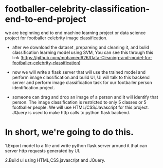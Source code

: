 # footballer-celebrity-classification-end-to-end-project
 we are beginning end to end machine learning project or data science project for footballer celebrity image classification.
- after we download the dataset ,prepareing and cleaning it, and bulid classification learning model using SVM, You can see this through this link (https://github.com/mohamed626/Data-Cleaning-and-model-for-footballer-celebrity-classification)

- now we will write a flask server that will use the trained model and perform image classification.and bulid UI, UI will talk to this backend server and perform image classification task for our footballer person identification project.
- someone can drag and drop an image of a person and it will identify that person. The image classification is restricted to only 5 classes or 5 footballer people. We will use HTML/CSS/Javascript for this project. JQuery is used to make http calls to python flask backend. 

# In short, we're going to do this.
1.Export model to a file and write python flask server around it that can server http requests generated by UI.

2.Build ui using HTML,CSS,javascript and JQuery.

